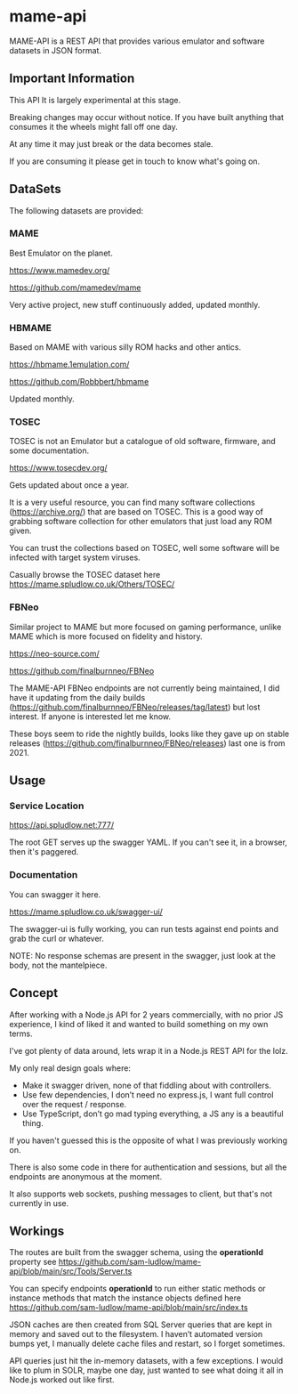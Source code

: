 # mame-api
MAME-API is a REST API that provides various emulator and software datasets in JSON format.

## Important Information
This API It is largely experimental at this stage.

Breaking changes may occur without notice. If you have built anything that consumes it the wheels might fall off one day.

At any time it may just break or the data becomes stale.

If you are consuming it please get in touch to know what's going on.

## DataSets
The following datasets are provided:

### MAME
Best Emulator on the planet.

https://www.mamedev.org/

https://github.com/mamedev/mame

Very active project, new stuff continuously added, updated monthly.

### HBMAME 
Based on MAME with various silly ROM hacks and other antics.

https://hbmame.1emulation.com/

https://github.com/Robbbert/hbmame

Updated monthly.

### TOSEC
TOSEC is not an Emulator but a catalogue of old software, firmware, and some documentation.

https://www.tosecdev.org/

Gets updated about once a year.

It is a very useful resource, you can find many software collections (https://archive.org/) that are based on TOSEC. This is a good way of grabbing software collection for other emulators that just load any ROM given.

You can trust the collections based on TOSEC, well some software will be infected with target system viruses.

Casually browse the TOSEC dataset here https://mame.spludlow.co.uk/Others/TOSEC/

### FBNeo
Similar project to MAME but more focused on gaming performance, unlike MAME which is more focused on fidelity and history.

https://neo-source.com/

https://github.com/finalburnneo/FBNeo

The MAME-API FBNeo endpoints are not currently being maintained, I did have it updating from the daily builds (https://github.com/finalburnneo/FBNeo/releases/tag/latest) but lost interest. If anyone is interested let me know.

These boys seem to ride the nightly builds, looks like they gave up on stable releases (https://github.com/finalburnneo/FBNeo/releases) last one is from 2021.

## Usage

### Service Location

https://api.spludlow.net:777/

The root GET serves up the swagger YAML. If you can't see it, in a browser, then it's paggered.

### Documentation

You can swagger it here.

https://mame.spludlow.co.uk/swagger-ui/

The swagger-ui is fully working, you can run tests against end points and grab the curl or whatever.

NOTE: No response schemas are present in the swagger, just look at the body, not the mantelpiece.

## Concept
After working with a Node.js API for 2 years commercially, with no prior JS experience, I kind of liked it and wanted to build something on my own terms.

I've got plenty of data around, lets wrap it in a Node.js REST API for the lolz.

My only real design goals where:

 - Make it swagger driven, none of that fiddling about with controllers.
 - Use few dependencies, I don’t need no express.js, I want full control over the request / response.
 - Use TypeScript, don’t go mad typing everything, a JS any is a beautiful thing.

If you haven't guessed this is the opposite of what I was previously working on.

There is also some code in there for authentication and sessions, but all the endpoints are anonymous at the moment.

It also supports web sockets, pushing messages to client, but that's not currently in use.

## Workings
The routes are built from the swagger schema, using the __operationId__ property see https://github.com/sam-ludlow/mame-api/blob/main/src/Tools/Server.ts

You can specify endpoints __operationId__ to run either static methods or instance methods that match the instance objects defined here https://github.com/sam-ludlow/mame-api/blob/main/src/index.ts

JSON caches are then created from SQL Server queries that are kept in memory and saved out to the filesystem. I haven’t automated version bumps yet, I manually delete cache files and restart, so I forget sometimes.

API queries just hit the in-memory datasets, with a few exceptions. I would like to plum in SOLR, maybe one day, just wanted to see what doing it all in Node.js worked out like first.
